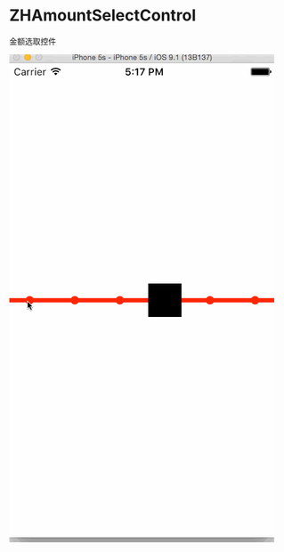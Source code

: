 # ZHAmountSelectControl
金额选取控件

![](https://github.com/15038777234/ZHAmountSelectControl/blob/master/test.gif)
